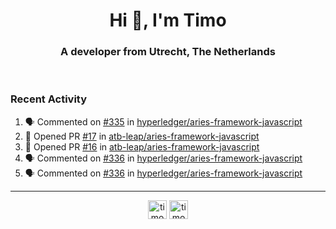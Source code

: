 <h1 align="center">Hi 👋, I'm Timo</h1>
<h3 align="center">A developer from Utrecht, The Netherlands</h3>
<br/>
<!-- https://github.com/rahuldkjain/github-profile-readme-generator --!>

<!--  <p align="left"><img src="https://github-readme-stats.vercel.app/api?username=timoglastra&show_icons=true&count_private=true&" alt="timoglastra" /></p> --!>

<!--
Github language stats
<p align="left"><img src="https://github-readme-stats.vercel.app/api/top-langs/?username=timoglastra&layout=compact" alt="timoglastra" /><p>
-->

<!-- Codestats language stats -->
<!-- <p align="left"><img src="https://codestats-readme.vercel.app/api/top-langs/?username=timoglastra&layout=compact&language_count=12" alt="timoglastra" /><p>    --!>
  
<h3>Recent Activity</h3>

<!--START_SECTION:activity-->
1. 🗣 Commented on [#335](https://github.com/hyperledger/aries-framework-javascript/issues/335) in [hyperledger/aries-framework-javascript](https://github.com/hyperledger/aries-framework-javascript)
2. 💪 Opened PR [#17](https://github.com/atb-leap/aries-framework-javascript/pull/17) in [atb-leap/aries-framework-javascript](https://github.com/atb-leap/aries-framework-javascript)
3. 💪 Opened PR [#16](https://github.com/atb-leap/aries-framework-javascript/pull/16) in [atb-leap/aries-framework-javascript](https://github.com/atb-leap/aries-framework-javascript)
4. 🗣 Commented on [#336](https://github.com/hyperledger/aries-framework-javascript/issues/336) in [hyperledger/aries-framework-javascript](https://github.com/hyperledger/aries-framework-javascript)
5. 🗣 Commented on [#336](https://github.com/hyperledger/aries-framework-javascript/issues/336) in [hyperledger/aries-framework-javascript](https://github.com/hyperledger/aries-framework-javascript)
<!--END_SECTION:activity-->

---

<p align="center">
<a href="https://twitter.com/timoglastra" target="blank"><img align="center" src="https://cdn.jsdelivr.net/npm/simple-icons@3.0.1/icons/twitter.svg" alt="timoglastra" height="30" width="30" /></a>
<a href="https://linkedin.com/in/timoglastra" target="blank"><img align="center" src="https://cdn.jsdelivr.net/npm/simple-icons@3.0.1/icons/linkedin.svg" alt="timoglastra" height="30" width="30" /></a>
</p>



